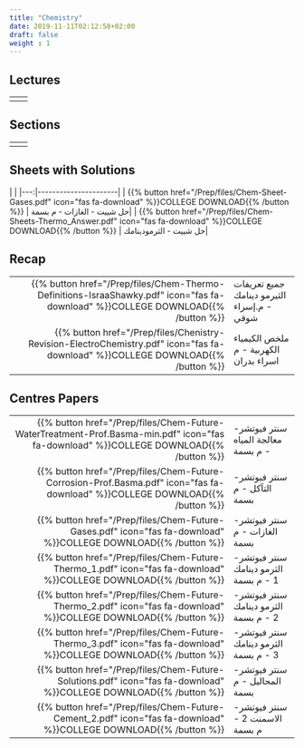 ```yaml
---
title: "Chemistry"
date: 2019-11-11T02:12:58+02:00
draft: false
weight : 1
---
```



## Lectures



|  | |
|---:|----------------------|
| || 





## Sections

|  | |
|---:|----------------------|
| || 

## Sheets with Solutions

  | |
|---:|----------------------|
| {{% button href="/Prep/files/Chem-Sheet-Gases.pdf" icon="fas fa-download" %}}COLLEGE DOWNLOAD{{% /button %}} | حل شييت - الغازات - م بسمة|
| {{% button href="/Prep/files/Chem-Sheets-Thermo_Answer.pdf" icon="fas fa-download" %}}COLLEGE DOWNLOAD{{% /button %}} | حل شييت - الثرمودينامك|

## Recap

|  | |
|---:|----------------------|
| {{% button href="/Prep/files/Chem-Thermo-Definitions-IsraaShawky.pdf" icon="fas fa-download" %}}COLLEGE DOWNLOAD{{% /button %}} | جميع تعريفات الثيرمو دينامك - م.إسراء شوقي|
| {{% button href="/Prep/files/Chenistry-Revision-ElectroChemistry.pdf" icon="fas fa-download" %}}COLLEGE DOWNLOAD{{% /button %}} | ملخص الكيمياء الكهربية - م اسراء بدران|



## Centres Papers 

|  | |
|---:|----------------------|
| {{% button href="/Prep/files/Chem-Future-WaterTreatment-Prof.Basma-min.pdf" icon="fas fa-download" %}}COLLEGE DOWNLOAD{{% /button %}} | سنتر فيوتشر- معالجة المياه - م بسمة|
| {{% button href="/Prep/files/Chem-Future-Corrosion-Prof.Basma.pdf" icon="fas fa-download" %}}COLLEGE DOWNLOAD{{% /button %}} | سنتر فيوتشر- التآكل - م بسمة|
| {{% button href="/Prep/files/Chem-Future-Gases.pdf" icon="fas fa-download" %}}COLLEGE DOWNLOAD{{% /button %}} | سنتر فيوتشر- الغازات - م بسمة|
| {{% button href="/Prep/files/Chem-Future-Thermo_1.pdf" icon="fas fa-download" %}}COLLEGE DOWNLOAD{{% /button %}} | سنتر فيوتشر- الثرمو دينامك 1 - م بسمة|
| {{% button href="/Prep/files/Chem-Future-Thermo_2.pdf" icon="fas fa-download" %}}COLLEGE DOWNLOAD{{% /button %}} | سنتر فيوتشر- الثرمو دينامك 2 - م بسمة|
| {{% button href="/Prep/files/Chem-Future-Thermo_3.pdf" icon="fas fa-download" %}}COLLEGE DOWNLOAD{{% /button %}} | سنتر فيوتشر- الثرمو دينامك 3 - م بسمة|
| {{% button href="/Prep/files/Chem-Future-Solutions.pdf" icon="fas fa-download" %}}COLLEGE DOWNLOAD{{% /button %}} | سنتر فيوتشر- المحاليل - م بسمة|
| {{% button href="/Prep/files/Chem-Future-Cement_2.pdf" icon="fas fa-download" %}}COLLEGE DOWNLOAD{{% /button %}} | سنتر فيوتشر- الاسمنت 2  - م بسمة|

